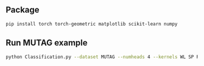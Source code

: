 
## Package
```bash
pip install torch torch-geometric matplotlib scikit-learn numpy

```

## Run MUTAG example
```bash
python Classification.py --dataset MUTAG --numheads 4 --kernels WL SP RW GL --GL_k 5 --num-layers 3 --hop 2 --outdir test

```
